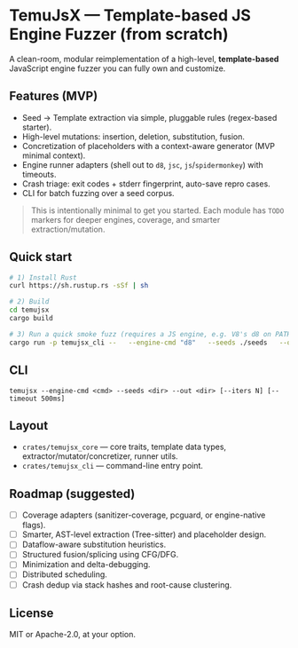 
# TemuJsX — Template-based JS Engine Fuzzer (from scratch)

A clean-room, modular reimplementation of a high-level, **template-based** JavaScript engine fuzzer you can fully own and customize.

## Features (MVP)
- Seed → Template extraction via simple, pluggable rules (regex-based starter).
- High-level mutations: insertion, deletion, substitution, fusion.
- Concretization of placeholders with a context-aware generator (MVP minimal context).
- Engine runner adapters (shell out to `d8`, `jsc`, `js`/`spidermonkey`) with timeouts.
- Crash triage: exit codes + stderr fingerprint, auto-save repro cases.
- CLI for batch fuzzing over a seed corpus.

> This is intentionally minimal to get you started. Each module has `TODO` markers for deeper engines, coverage, and smarter extraction/mutation.

## Quick start
```bash
# 1) Install Rust
curl https://sh.rustup.rs -sSf | sh

# 2) Build
cd temujsx
cargo build

# 3) Run a quick smoke fuzz (requires a JS engine, e.g. V8's d8 on PATH)
cargo run -p temujsx_cli --   --engine-cmd "d8"   --seeds ./seeds   --out ./artifacts   --iters 1000 --timeout 500ms
```

## CLI
```
temujsx --engine-cmd <cmd> --seeds <dir> --out <dir> [--iters N] [--timeout 500ms]
```

## Layout
- `crates/temujsx_core` — core traits, template data types, extractor/mutator/concretizer, runner utils.
- `crates/temujsx_cli` — command-line entry point.

## Roadmap (suggested)
- [ ] Coverage adapters (sanitizer-coverage, pcguard, or engine-native flags).
- [ ] Smarter, AST-level extraction (Tree-sitter) and placeholder design.
- [ ] Dataflow-aware substitution heuristics.
- [ ] Structured fusion/splicing using CFG/DFG.
- [ ] Minimization and delta-debugging.
- [ ] Distributed scheduling.
- [ ] Crash dedup via stack hashes and root-cause clustering.

## License
MIT or Apache-2.0, at your option.
